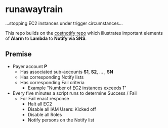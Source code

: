 # runawaytrain
...stopping EC2 instances under trigger circumstances...


This repo builds on the [costnotify repo](https://github.com/robfatland/costnotify) which illustrates
important elements of **Alarm** to **Lambda** to **Notify via SNS**.

## Premise

- Payer account **P**
    - Has associated sub-accounts **S1**, **S2**, ... , **SN**
    - Has corresponding Notify lists
    - Has corresponding Fail criteria
        - Example "Number of EC2 instances exceeds 1"
- Every five minutes a script runs to determine Success / Fail
    - For Fail enact response
        - Halt all EC2
        - Disable all IAM Users: Kicked off
        - Disable all Roles
        - Notify persons on the Notify list


